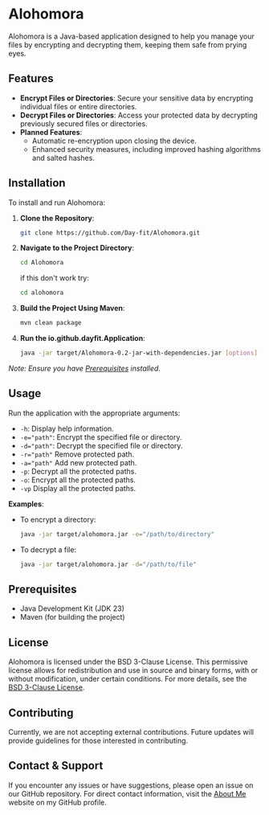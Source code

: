 # Alohomora

Alohomora is a Java-based application designed to help you manage your files by encrypting and decrypting them, keeping them safe from prying eyes.

## Features

- **Encrypt Files or Directories**: Secure your sensitive data by encrypting individual files or entire directories.
- **Decrypt Files or Directories**: Access your protected data by decrypting previously secured files or directories.
- **Planned Features**:
    - Automatic re-encryption upon closing the device.
    - Enhanced security measures, including improved hashing algorithms and salted hashes.

## Installation

To install and run Alohomora:

1. **Clone the Repository**:
   ```bash
   git clone https://github.com/Day-fit/Alohomora.git
   ```
2. **Navigate to the Project Directory**:
   ```bash
   cd Alohomora
   ```
    if this don't work try:

   ```bash
   cd alohomora
   ```
   
4. **Build the Project Using Maven**:
   ```bash
   mvn clean package
   ```
5. **Run the io.github.dayfit.Application**:
   ```bash
   java -jar target/Alohomora-0.2-jar-with-dependencies.jar [options]
   ```

*Note: Ensure you have [Prerequisites](#prerequisites) installed.*

## Usage

Run the application with the appropriate arguments:

- `-h`: Display help information.
- `-e="path"`: Encrypt the specified file or directory.
- `-d="path"`: Decrypt the specified file or directory.
- `-r="path"` Remove protected path.
- `-a="path"` Add new protected path.
- `-p`: Decrypt all the protected paths.
- `-o`: Encrypt all the protected paths.
- `-vp` Display all the protected paths.

**Examples**:

- To encrypt a directory:
  ```bash
  java -jar target/alohomora.jar -e="/path/to/directory"
  ```
- To decrypt a file:
  ```bash
  java -jar target/alohomora.jar -d="/path/to/file"
  ```

## Prerequisites

- Java Development Kit (JDK 23)
- Maven (for building the project)

## License

Alohomora is licensed under the BSD 3-Clause License. This permissive license allows for redistribution and use in source and binary forms, with or without modification, under certain conditions. For more details, see the [BSD 3-Clause License](https://opensource.org/licenses/BSD-3-Clause).

## Contributing

Currently, we are not accepting external contributions. Future updates will provide guidelines for those interested in contributing.

## Contact & Support

If you encounter any issues or have suggestions, please open an issue on our GitHub repository. For direct contact information, visit the [About Me](https://day-fit.github.io) website on my GitHub profile.
